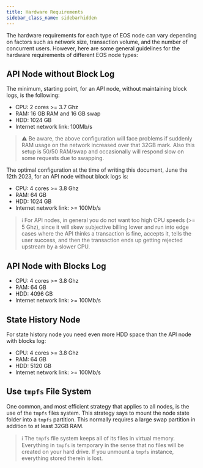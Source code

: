 ```yaml
---
title: Hardware Requirements
sidebar_class_name: sidebarhidden
---
```


The hardware requirements for each type of EOS node can vary depending on factors such as network size, transaction volume, and the number of concurrent users. However, here are some general guidelines for the hardware requirements of different EOS node types:

## API Node without Block Log

The minimum, starting point, for an API node, without maintaining block logs, is the following:

- CPU: 2 cores >= 3.7 Ghz
- RAM: 16 GB RAM and 16 GB swap
- HDD: 1024 GB
- Internet network link: 100Mb/s

> ⚠ Be aware, the above configuration will face problems if suddenly RAM usage on the network increased over that 32GB mark. Also this setup is 50/50 RAM/swap and occasionally will respond slow on some requests due to swapping.

The optimal configuration at the time of writing this document, June the 12th 2023, for an API node without block logs is:

- CPU: 4 cores >= 3.8 Ghz
- RAM: 64 GB
- HDD: 1024 GB
- Internet network link: >= 100Mb/s

> ℹ️ For API nodes, in general you do not want too high CPU speeds (>= 5 Ghz), since it will skew subjective billing lower and run into edge cases where the API thinks a transaction is fine, accepts it, tells the user success, and then the transaction ends up getting rejected upstream by a slower CPU.

## API Node with Blocks Log

- CPU: 4 cores >= 3.8 Ghz
- RAM: 64 GB
- HDD: 4096 GB
- Internet network link: >= 100Mb/s

## State History Node

For state history node you need even more HDD space than the API node with blocks log:

- CPU: 4 cores >= 3.8 Ghz
- RAM: 64 GB
- HDD: 5120 GB
- Internet network link: >= 100Mb/s

## Use `tmpfs` File System

One common, and most efficient strategy that applies to all nodes, is the use of the `tmpfs` files system. This strategy says to mount the node state folder into a `tmpfs` partition. This normally requires a large swap partition in addition to at least 32GB RAM.

> ℹ️ The `tmpfs` file system keeps all of its files in virtual memory. Everything in `tmpfs` is temporary in the sense that no files will be created on your hard drive. If you unmount a `tmpfs` instance, everything stored therein is lost.
